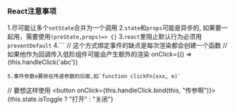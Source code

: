 ### React注意事项
1.尽可能让多个`setState`合并为一个调用
2.`state`和`props`可能是异步的, 如果要一起用，需要使用`(preState,props)=> {}`
3.`react`里阻止默认行为必须用`preventDefault`
4.```
// 这个方式绑定事件的缺点是每次渲染都会创建一个函数
// 如果他作为回调传入低阶组件可能会产生额外的渲染
onClick={() => {this.handleClick('abc')}
```
5.事件参数e要排在传递参数的后面,如`function clickFn(xxx, e)`
```
// 要想这样使用
 <button onClick={this.handleClick.bind(this, "传参啊")}>
                {this.state.isToggle ? "打开" : "关闭"}
              </button>
```